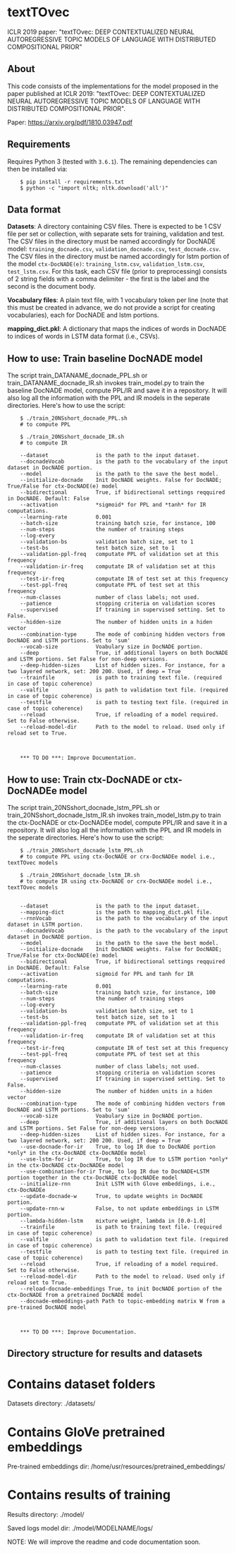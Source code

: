 # textTOvec
ICLR 2019 paper: "textTOvec: DEEP CONTEXTUALIZED NEURAL AUTOREGRESSIVE TOPIC MODELS OF LANGUAGE WITH DISTRIBUTED COMPOSITIONAL PRIOR"


## About
This code consists of the implementations for the model proposed in the paper published at ICLR 2019: "textTOvec: DEEP CONTEXTUALIZED NEURAL AUTOREGRESSIVE TOPIC MODELS OF LANGUAGE WITH DISTRIBUTED COMPOSITIONAL PRIOR".

Paper: https://arxiv.org/pdf/1810.03947.pdf


## Requirements
Requires Python 3 (tested with `3.6.1`). The remaining dependencies can then be installed via:

        $ pip install -r requirements.txt
        $ python -c "import nltk; nltk.download('all')"


## Data format

**Datasets**: A directory containing CSV files. There is expected to be 1 CSV file per set or collection, with separate sets for training, validation and test. The CSV files in the directory must be named accordingly for DocNADE model: `training_docnade.csv`, `validation_docnade.csv`, `test_docnade.csv`. The CSV files in the directory must be named accordingly for lstm portion of the model `ctx-DocNADE(e)`: `training_lstm.csv`, `validation_lstm.csv`, `test_lstm.csv`. For this task, each CSV file (prior to preprocessing) consists of 2 string fields with a comma delimiter - the first is the label and the second is the document body.


**Vocabulary files**: A plain text file, with 1 vocabulary token per line (note that this must be created in advance, we do not provide a script for creating vocabularies), each for DocNADE and lstm portions.


**mapping_dict.pkl**: A dictionary that maps the indices of words in DocNADE to indices of words in LSTM data format (i.e., CSVs).


## How to use: Train baseline DocNADE model 

The script train_DATANAME_docnade_PPL.sh or train_DATANAME_docnade_IR.sh invokes train_model.py to train the baseline DocNADE model, compute PPL/IR and save it in a repository. It will also log all the information with the PPL and IR models in the seperate directories. Here's how to use the script:

        $ ./train_20NSshort_docnade_PPL.sh
		# to compute PPL
		
		$ ./train_20NSshort_docnade_IR.sh
		# to compute IR
		
		--dataset				is the path to the input dataset. 
		--docnadeVocab 			is the path to the vocabulary of the input dataset in DocNADE portion. 
		--model 				is the path to the save the best model.
		--initialize-docnade 	Init DocNADE weights. False for DocNADE; True/False for ctx-DocNADE(e) model 
		--bidirectional 		True, if bidirectional settings reqquired in DocNADE. Default: False
		--activation 			*sigmoid* for PPL and *tanh* for IR computations. 
		--learning-rate 		0.001 
		--batch-size 			training batch szie, for instance, 100 
		--num-steps 			the number of training steps  
		--log-every 		 
		--validation-bs 		validation batch size, set to 1
		--test-bs 				test batch size, set to 1
		--validation-ppl-freq 	computate PPL of validation set at this frequency  
		--validation-ir-freq	computate IR of validation set at this frequency    
		--test-ir-freq  		computate IR of test set at this frequency  
		--test-ppl-freq  		computate PPL of test set at this frequency  
		--num-classes 			number of class labels; not used.
		--patience 				stopping criteria on validation scores
		--supervised 			If training in supervised setting. Set to False.
		--hidden-size 			The number of hidden units in a hiden vector 
		--combination-type 		The mode of combining hidden vectors from DocNADE and LSTM portions. Set to 'sum'  
		--vocab-size 			Voabulary size in DocNADE portion. 
		--deep 					True, if additional layers on both DocNADE and LSTM portions. Set False for non-deep versions. 
		--deep-hidden-sizes 	List of hidden sizes. For instance, for a two layered network, set: 200 200. Used, if deep = True
		--trainfile 			is path to training text file. (required in case of topic coherence)
		--valfile 				is path to validation text file. (required in case of topic coherence)
		--testfile 				is path to testing text file. (required in case of topic coherence)
		--reload 				True, if reloading of a model required. Set to False otherwise.  
		--reload-model-dir 		Path to the model to reload. Used only if reload set to True. 
		
		

        *** TO DO ***: Improve Documentation. 

		
		
## How to use: Train ctx-DocNADE or ctx-DocNADEe model 

The script train_20NSshort_docnade_lstm_PPL.sh or train_20NSshort_docnade_lstm_IR.sh invokes train_model_lstm.py to train the ctx-DocNADE or ctx-DocNADEe model, compute PPL/IR and save it in a repository. It will also log all the information with the PPL and IR models in the seperate directories. Here's how to use the script:

        $ ./train_20NSshort_docnade_lstm_PPL.sh
		# to compute PPL using ctx-DocNADE or crx-DocNADEe model i.e., textTOvec models
		
		$ ./train_20NSshort_docnade_lstm_IR.sh
		# to compute IR using ctx-DocNADE or crx-DocNADEe model i.e., textTOvec models
		
		
		--dataset				is the path to the input dataset. 
		--mapping-dict			is the path to mapping_dict.pkl file.
		--rnnVocab				is the path to the vocabulary of the input dataset in LSTM portion.
		--docnadeVocab 			is the path to the vocabulary of the input dataset in DocNADE portion. 
		--model 				is the path to the save the best model.
		--initialize-docnade 	Init DocNADE weights. False for DocNADE; True/False for ctx-DocNADE(e) model 
		--bidirectional 		True, if bidirectional settings reqquired in DocNADE. Default: False
		--activation 			sigmoid for PPL and tanh for IR computations. 
		--learning-rate 		0.001 
		--batch-size 			training batch szie, for instance, 100 
		--num-steps 			the number of training steps  
		--log-every 		 
		--validation-bs 		validation batch size, set to 1
		--test-bs 				test batch size, set to 1
		--validation-ppl-freq 	computate PPL of validation set at this frequency  
		--validation-ir-freq	computate IR of validation set at this frequency    
		--test-ir-freq  		computate IR of test set at this frequency  
		--test-ppl-freq  		computate PPL of test set at this frequency  
		--num-classes 			number of class labels; not used.
		--patience 				stopping criteria on validation scores
		--supervised 			If training in supervised setting. Set to False.
		--hidden-size 			The number of hidden units in a hiden vector 
		--combination-type 		The mode of combining hidden vectors from DocNADE and LSTM portions. Set to 'sum'  
		--vocab-size 			Voabulary size in DocNADE portion. 
		--deep 					True, if additional layers on both DocNADE and LSTM portions. Set False for non-deep versions. 
		--deep-hidden-sizes 	List of hidden sizes. For instance, for a two layered network, set: 200 200. Used, if deep = True
		--use-docnade-for-ir 	True, to log IR due to DocNADE portion *only* in the ctx-DocNADE ctx-DocNADEe model 
		--use-lstm-for-ir 		True, to log IR due to LSTM portion *only* in the ctx-DocNADE ctx-DocNADEe model 
		--use-combination-for-ir True, to log IR due to DocNADE+LSTM portion together in the ctx-DocNADE ctx-DocNADEe model 
		--initialize-rnn 		Init LSTM with Glove embeddings, i.e., ctx-DocNADEe 
		--update-docnade-w 		True, to update weights in DocNADE portion.  
		--update-rnn-w 			False, to not update embeddings in LSTM portion. 
		--lambda-hidden-lstm 	mixture weight, lambda in [0.0-1.0]
		--trainfile 			is path to training text file. (required in case of topic coherence)
		--valfile 				is path to validation text file. (required in case of topic coherence)
		--testfile 				is path to testing text file. (required in case of topic coherence)
		--reload 				True, if reloading of a model required. Set to False otherwise.  
		--reload-model-dir 		Path to the model to reload. Used only if reload set to True. 
		--reload-docnade-embeddings True, to init DocNADE portion of the ctx-DocNADE from a pretrained DocNADE model
		--docnade-embeddings-path Path to topic-embedding matrix W from a pre-trained DocNADE model
		
		

        *** TO DO ***: Improve Documentation. 


		
## Directory structure for results and datasets

# Contains dataset folders
Datasets directory:             ./datasets/

# Contains GloVe pretrained embeddings
Pre-trained embeddings dir:     /home/usr/resources/pretrained_embeddings/

# Contains results of training
Results directory:              ./model/

Saved logs model dir:           ./model/MODELNAME/logs/



NOTE: We will improve the readme and code documentation soon. 